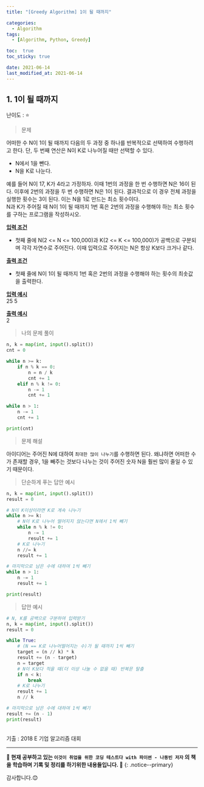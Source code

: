 ```yaml
---
title: "[Greedy Algorithm] 1이 될 때까지"

categories:
  - Algorithm
tags:
  - [Algorithm, Python, Greedy]

toc:  true
toc_sticky: true

date: 2021-06-14
last_modified_at: 2021-06-14
---
```

## 1. 1이 될 때까지

난이도 : ⭐  

> 문제  

어떠한 수 N이 1이 될 때까지 다음의 두 과정 중 하나를 반복적으로 선택하여 수행하려고 한다. 단, 두 번째 연산은 N이 K로 나누어질 때만 선택할 수 있다.  

- N에서 1을 뺀다.  
- N을 K로 나눈다.  

예를 들어 N이 17, K가 4라고 가정하자. 이때 1번의 과정을 한 번 수행하면 N은 16이 된다. 이후에 2번의 과정을 두 번 수행하면 N은 1이 된다. 결과적으로 이 경우 전체 과정을 실행한 횟수는 3이 된다. 이는 N을 1로 만드는 최소 횟수이다.  
N과 K가 주어질 때 N이 1이 될 때까지 1번 혹은 2번의 과정을 수행해야 하는 최소 횟수를 구하는 프로그램을 작성하시오.  

**<u>입력 조건</u>**  
- 첫째 줄에 N(2 <= N <= 100,000)과 K(2 <= K <= 100,000)가 공백으로 구분되며 각각 자연수로 주어진다. 이때 입력으로 주어지는 N은 항상 K보다 크거나 같다.  

**<u>출력 조건</u>**  
- 첫째 줄에 N이 1이 될 때까지 1번 혹은 2번의 과정을 수행해야 하는 횟수의 최솟값을 출력한다.  

**<u>입력 예시</u>**  
25 5  

**<u>출력 예시</u>**  
2  

> 나의 문제 풀이  

```python
n, k = map(int, input().split())
cnt = 0

while n >= k:
    if n % k == 0:
        n = n / k
        cnt += 1
    elif n % k != 0:
        n -= 1
        cnt += 1

while n > 1:
    n -= 1
    cnt += 1

print(cnt)
```

> 문제 해설  

아이디어는 주어진 N에 대하여 `최대한 많이 나누기`를 수행하면 된다. 왜냐하면 어떠한 수가 존재할 경우, 1을 빼주는 것보다 나누는 것이 주어진 숫자 N을 훨씬 많이 줄일 수 있기 때문이다.

> 단순하게 푸는 답안 예시  

```python
n, k = map(int, input().split())
result = 0

# N이 K이상이라면 K로 계속 나누기
while n >= k:
    # N이 K로 나누어 떨어지지 않는다면 N에서 1씩 빼기
    while n % k != 0:
        n -= 1
        result += 1
    # K로 나누기
    n //= k
    result += 1

# 마지막으로 남은 수에 대하여 1씩 빼기
while n > 1:
    n -= 1
    result += 1

print(result)
```

> 답안 예시  

```python
# N, K를 공백으로 구분하여 입력받기
n, k = map(int, input().split())
result = 0

while True:
    # (N == K로 나누어떨어지는 수)가 될 때까지 1씩 빼기
    target = (n // k) * k
    result += (n - target)
    n = target
    # N이 K보다 적을 때(더 이상 나눌 수 없을 때) 반복문 탈출
    if n < k:
        break
    # K로 나누기
    result += 1
    n // k

# 마지막으로 남은 수에 대하여 1씩 빼기
result += (n - 1)
print(result)
```

<br>
기출 : 2018 E 기업 알고리즘 대회


---
**🐢 현재 공부하고 있는 `이것이 취업을 위한 코딩 테스트다 with 파이썬 - 나동빈 저자` 의 책을 학습하며 기록 및 정리를 하기위한 내용들입니다. 🐢**
{: .notice--primary}   

감사합니다.😊
